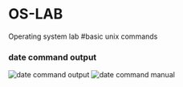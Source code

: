 # OS-LAB
Operating system lab
#basic unix commands
### date command output
![date command output](date.jpg)
![date command manual](mdate.png)
